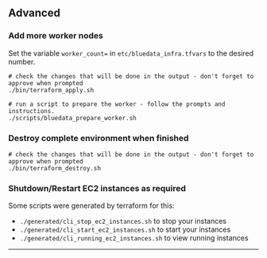 ## Advanced

### Add more worker nodes

Set the variable `worker_count=` in `etc/bluedata_infra.tfvars` to the desired number.

```
# check the changes that will be done in the output - don't forget to approve when prompted
./bin/terraform_apply.sh

# run a script to prepare the worker - follow the prompts and instructions.
./scripts/bluedata_prepare_worker.sh
```

### Destroy complete environment when finished

```
# check the changes that will be done in the output - don't forget to approve when prompted
./bin/terraform_destroy.sh
```

### Shutdown/Restart EC2 instances as required

Some scripts were generated by terraform for this:

- `./generated/cli_stop_ec2_instances.sh` to stop your instances
- `./generated/cli_start_ec2_instances.sh` to start your instances
- `./generated/cli_running_ec2_instances.sh` to view running instances

------

